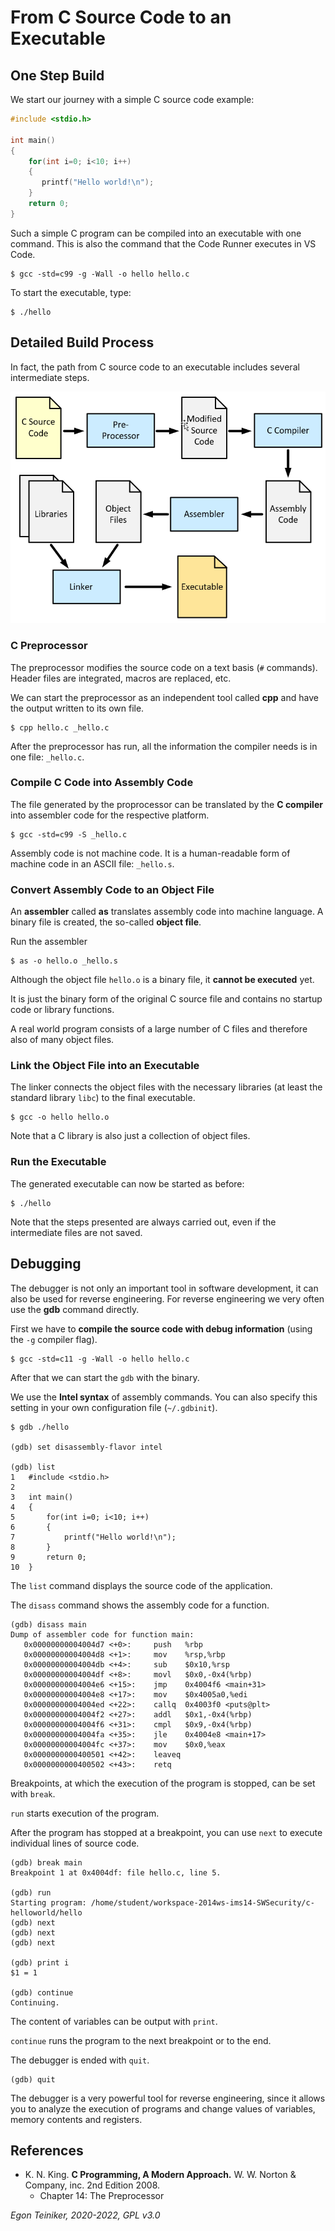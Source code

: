 # From C Source Code to an Executable

## One Step Build 

We start our journey with a simple C source code example:
```C
#include <stdio.h>
 
int main()
{
    for(int i=0; i<10; i++)
    {
       printf("Hello world!\n");
    }
    return 0;
}
```

Such a simple C program can be compiled into an executable with one command.
This is also the command that the Code Runner executes in VS Code.

```
$ gcc -std=c99 -g -Wall -o hello hello.c
```

To start the executable, type:
```
$ ./hello
```


## Detailed Build Process 

In fact, the path from C source code to an executable includes several intermediate steps.

![C Build Process](C-Build-Process.png)

### C Preprocessor
The preprocessor modifies the source code on a text basis (`#` commands). Header files are integrated, macros are replaced, etc.

We can start the preprocessor as an independent tool called **cpp** and have the output written to its own file.

```
$ cpp hello.c _hello.c 
```

After the preprocessor has run, all the information the compiler needs is in one file: `_hello.c`.


### Compile C Code into Assembly Code

The file generated by the proprocessor can be translated by the **C compiler** into assembler code for the respective platform.

```
$ gcc -std=c99 -S _hello.c
```

Assembly code is not machine code. It is a human-readable form of machine code in an ASCII file: `_hello.s`.


### Convert Assembly Code to an Object File

An **assembler** called **as** translates assembly code into machine language. 
A binary file is created, the so-called **object file**.

Run the assembler
```
$ as -o hello.o _hello.s
```

Although the object file `hello.o` is a binary file, it **cannot be executed** yet. 

It is just the binary form of the original C source file and contains 
no startup code or library functions.

A real world program consists of a large number of C files and therefore 
also of many object files.

### Link the Object File into an Executable

The linker connects the object files with the necessary libraries 
(at least the standard library `libc`) to the final executable.

```
$ gcc -o hello hello.o
```

Note that a C library is also just a collection of object files.


### Run the Executable

The generated executable can now be started as before:

```
$ ./hello 
```

Note that the steps presented are always carried out, even if the intermediate files are not saved.


## Debugging

The debugger is not only an important tool in software development, it can also be used for reverse engineering.
For reverse engineering we very often use the **gdb** command directly.

First we have to **compile the source code with debug information** (using the `-g` compiler flag).

```
$ gcc -std=c11 -g -Wall -o hello hello.c
```

After that we can start the `gdb` with the binary.

We use the **Intel syntax** of assembly commands. You can also specify this setting in your own configuration file (`~/.gdbinit`).

```
$ gdb ./hello

(gdb) set disassembly-flavor intel

(gdb) list 
1   #include <stdio.h>
2   
3   int main()
4   {
5       for(int i=0; i<10; i++)
6       {
7           printf("Hello world!\n");
8       }   
9       return 0;
10  }
```

The `list` command displays the source code of the application.

The `disass` command shows the assembly code for a function.

```
(gdb) disass main
Dump of assembler code for function main:
   0x00000000004004d7 <+0>:	    push   %rbp
   0x00000000004004d8 <+1>:	    mov    %rsp,%rbp
   0x00000000004004db <+4>:	    sub    $0x10,%rsp
   0x00000000004004df <+8>:	    movl   $0x0,-0x4(%rbp)
   0x00000000004004e6 <+15>:	jmp    0x4004f6 <main+31>
   0x00000000004004e8 <+17>:	mov    $0x4005a0,%edi
   0x00000000004004ed <+22>:	callq  0x4003f0 <puts@plt>
   0x00000000004004f2 <+27>:	addl   $0x1,-0x4(%rbp)
   0x00000000004004f6 <+31>:	cmpl   $0x9,-0x4(%rbp)
   0x00000000004004fa <+35>:	jle    0x4004e8 <main+17>
   0x00000000004004fc <+37>:	mov    $0x0,%eax
   0x0000000000400501 <+42>:	leaveq
   0x0000000000400502 <+43>:	retq
```

Breakpoints, at which the execution of the program is stopped, can be set with `break`.

`run` starts execution of the program.

After the program has stopped at a breakpoint, you can use `next` to execute individual lines of source code.

```
(gdb) break main
Breakpoint 1 at 0x4004df: file hello.c, line 5.

(gdb) run
Starting program: /home/student/workspace-2014ws-ims14-SWSecurity/c-helloworld/hello 
(gdb) next
(gdb) next
(gdb) next

(gdb) print i
$1 = 1

(gdb) continue
Continuing.
```

The content of variables can be output with `print`.

`continue` runs the program to the next breakpoint or to the end.

The debugger is ended with `quit`.

```
(gdb) quit
```

The debugger is a very powerful tool for reverse engineering, since it allows you to analyze the execution of programs and change values of variables, memory contents and registers.

## References

* K. N. King. **C Programming, A Modern Approach.** W. W. Norton & Company, inc. 2nd Edition 2008. 
    * Chapter 14: The Preprocessor

*Egon Teiniker, 2020-2022, GPL v3.0*
